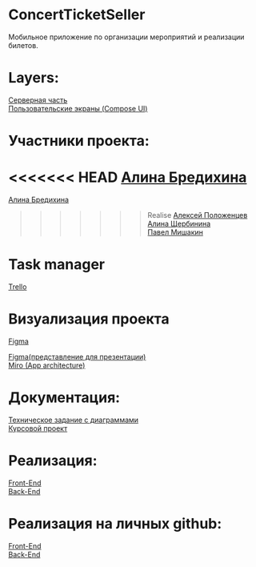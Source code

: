 # ConcertTicketSeller
Мобильное приложение по организации мероприятий и реализации билетов.

# Layers:  
[Серверная часть](https://github.com/Alex07062002/ticketEase/tree/master)  
[Пользовательские экраны (Compose UI)](https://github.com/alinashch/TicketEase_frontend.git)  

# Участники проекта:
<<<<<<< HEAD
[Алина Бредихина](https://github.com/briilliin)  
=======
[Алина Бредихина](https://github.com/briilliin)    
>>>>>>> Realise
[Алексей Положенцев](https://github.com/Alex07062002)  
[Алина Щербинина](https://github.com/alinashch)  
[Павел Мишакин](https://github.com/mishakinGIT)  

# Task manager
[Trello](https://www.figma.com/file/PaynYsGdjVVYR96SojTCNb/TicketEase?type=design&node-id=0-1&t=H3LBS1hP9ezRa7x8-0)  

# Визуализация проекта
[Figma](https://www.figma.com/file/s0CDQJppLLEYR08BFfLLfi/TicketEase-Upgrade?type=design&node-id=0-1&t=PZtJM6pVqTOTzsjr-0)

[Figma(представление для презентации)](https://www.figma.com/file/tdOG9JBKYX5Lrs92TDlV6F/Untitled?node-id=0%3A1&t=eE5Y2vTapVNAN9RP-1)  
[Miro (App architecture)](https://miro.com/app/board/uXjVMbiC6pc=/?share_link_id=458892867192)  

# Документация: 
[Техническое задание с диаграммами](https://docs.google.com/document/d/1wh3F7_nDOtC5FdGBcnFpBjiT3ZxzKr7L/edit?usp=sharing&ouid=111021336820288723141&rtpof=true&sd=true)  
[Курсовой проект](https://docs.google.com/document/d/10GIMbLe80t7FaCyTkuB5xv2UHwG05ziDaAONeIeKZ4s/edit?usp=sharing)  

# Реализация: 
[Front-End](https://github.com/Design-technologies-6-2-1-2023/ConcertTicketSeller/tree/main/Code/Design/MyApplication)  
[Back-End]()  

# Реализация на личных github: 
[Front-End](https://github.com/alinashch/TicketEase_frontend)  
[Back-End](https://github.com/Alex07062002/ticketEase)
